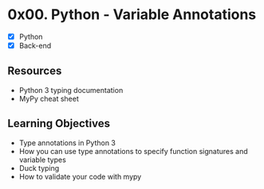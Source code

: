 # 0x00. Python - Variable Annotations
- [x] Python
- [x] Back-end

## Resources
* Python 3 typing documentation
* MyPy cheat sheet

## Learning Objectives
* Type annotations in Python 3
* How you can use type annotations to specify function signatures and variable types
* Duck typing
* How to validate your code with mypy
